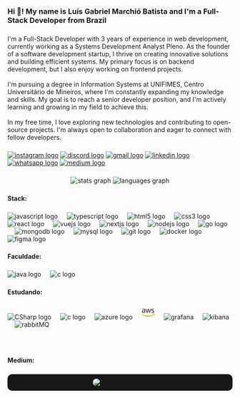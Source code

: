 <h3 align="left">Hi 👋! My name is Luís Gabriel Marchió Batista and I'm a Full-Stack Developer from Brazil</h3>

###

<p align="left">I'm a Full-Stack Developer with 3 years of experience in web development, currently working as a Systems Development Analyst Pleno. As the founder of a software development startup, I thrive on creating innovative solutions and building efficient systems. My primary focus is on backend development, but I also enjoy working on frontend projects.<br><br>I'm pursuing a degree in Information Systems at UNIFIMES, Centro Universitário de Mineiros, where I'm constantly expanding my knowledge and skills. My goal is to reach a senior developer position, and I'm actively learning and growing in my field to achieve this.<br><br>In my free time, I love exploring new technologies and contributing to open-source projects. I'm always open to collaboration and eager to connect with fellow developers.</p>

###

<div align="left">
   <a href="#"><img src="https://img.shields.io/static/v1?message=Instagram&logo=instagram&label=&color=E4405F&logoColor=white&labelColor=&style=for-the-badge" height="35" alt="instagram logo"  /></a>
   <a href="#"><img src="https://img.shields.io/static/v1?message=Discord&logo=discord&label=&color=7289DA&logoColor=white&labelColor=&style=for-the-badge" height="35" alt="discord logo"  /></a>
   <a href="mailto:luisgabrielmarchio75@gmail.com"><img src="https://img.shields.io/static/v1?message=Gmail&logo=gmail&label=&color=D14836&logoColor=white&labelColor=&style=for-the-badge" height="35" alt="gmail logo"  /></a>
   <a href="https://www.linkedin.com/in/lu%C3%ADs-gabriel-marchi%C3%B3-batista-4a8b58287/"><img src="https://img.shields.io/static/v1?message=LinkedIn&logo=linkedin&label=&color=0077B5&logoColor=white&labelColor=&style=for-the-badge" height="35" alt="linkedin logo"  /></a>
   <a href="https://wa.me/5564999918525"><img src="https://img.shields.io/static/v1?message=Whatsapp&logo=whatsapp&label=&color=25D366&logoColor=white&labelColor=&style=for-the-badge" height="35" alt="whatsapp logo"  /></a>
   <a href="https://medium.com/@luisgabrielmarchio75"><img src="https://img.shields.io/static/v1?message=Medium&logo=medium&label=&color=12100E&logoColor=white&labelColor=&style=for-the-badge" height="35" alt="medium logo"  /></a>
</div>


###


<div align="center">
  <img src="https://github-readme-stats.vercel.app/api?username=LuisMarchio03&hide_title=false&hide_rank=false&show_icons=true&include_all_commits=true&count_private=true&disable_animations=false&theme=dracula&locale=en&hide_border=false" height="150" alt="stats graph"  />
  <img src="https://github-readme-stats.vercel.app/api/top-langs?username=LuisMarchio03&locale=en&hide_title=false&layout=compact&card_width=320&langs_count=5&theme=dracula&hide_border=false" height="150" alt="languages graph"  />
</div>

###

<h4>Stack:</h4>

###

<div align="left">
  <img src="https://cdn.jsdelivr.net/gh/devicons/devicon/icons/javascript/javascript-original.svg" height="30" alt="javascript logo"  />
  <img width="12" />
  <img src="https://cdn.jsdelivr.net/gh/devicons/devicon/icons/typescript/typescript-original.svg" height="30" alt="typescript logo"  />
  <img width="12" />
  <img src="https://cdn.jsdelivr.net/gh/devicons/devicon/icons/html5/html5-original.svg" height="30" alt="html5 logo"  />
  <img width="12" />
  <img src="https://cdn.jsdelivr.net/gh/devicons/devicon/icons/css3/css3-original.svg" height="30" alt="css3 logo"  />
  <img width="12" />
  <img src="https://cdn.jsdelivr.net/gh/devicons/devicon/icons/react/react-original.svg" height="30" alt="react logo"  />
  <img width="12" />
  <img src="https://cdn.jsdelivr.net/gh/devicons/devicon/icons/vuejs/vuejs-original.svg" height="30" alt="vuejs logo"  />
  <img width="12" />
  <img src="https://cdn.jsdelivr.net/gh/devicons/devicon/icons/nextjs/nextjs-original.svg" height="30" alt="nextjs logo"  />
  <img width="12" />
  <img src="https://cdn.jsdelivr.net/gh/devicons/devicon/icons/nodejs/nodejs-original.svg" height="30" alt="nodejs logo"  />
  <img width="12" />
  <img src="https://cdn.jsdelivr.net/gh/devicons/devicon/icons/go/go-original.svg" height="30" alt="go logo"  />
  <img width="12" />
  <img src="https://cdn.jsdelivr.net/gh/devicons/devicon/icons/mongodb/mongodb-original.svg" height="30" alt="mongodb logo"  />
  <img width="12" />
  <img src="https://cdn.jsdelivr.net/gh/devicons/devicon/icons/mysql/mysql-original.svg" height="30" alt="mysql logo"  />
  <img width="12" />
  <img src="https://cdn.jsdelivr.net/gh/devicons/devicon/icons/git/git-original.svg" height="30" alt="git logo"  />
  <img width="12" />
  <img src="https://cdn.jsdelivr.net/gh/devicons/devicon/icons/docker/docker-original.svg" height="30" alt="docker logo"  />
  <img width="12" />
  <img src="https://cdn.jsdelivr.net/gh/devicons/devicon/icons/figma/figma-original.svg" height="30" alt="figma logo"  />
</div>

###

<h4>Faculdade:</h4>

###

<div>
  <img src="https://cdn.jsdelivr.net/gh/devicons/devicon/icons/java/java-original.svg" height="30" alt="java logo"  />
  <img width="12" />
  <img src="https://cdn.jsdelivr.net/gh/devicons/devicon/icons/c/c-original.svg" height="30" alt="c logo"  />
</div>

###

<h4>Estudando:</h4>

###

<div>
  <img  height="30" src="https://cdn.jsdelivr.net/gh/devicons/devicon@latest/icons/csharp/csharp-original.svg" alt="CSharp logo"  />
    <img width="12" />
    <img  height="30"  alt="c logo" src="https://cdn.jsdelivr.net/gh/devicons/devicon@latest/icons/dot-net/dot-net-plain-wordmark.svg"  />
    <img width="12" />
    <img  height="30" src="https://www.vectorlogo.zone/logos/microsoft_azure/microsoft_azure-icon.svg" alt="azure logo"  />
    <img width="12" />
    <img  height="30" src="https://raw.githubusercontent.com/devicons/devicon/master/icons/amazonwebservices/amazonwebservices-original-wordmark.svg" alt="AWS"  />
    <img width="12" />
  <img  height="30" src="https://www.vectorlogo.zone/logos/grafana/grafana-icon.svg" alt="grafana"  />
    <img width="12" />
  <img  height="30" src="https://www.vectorlogo.zone/logos/elasticco_kibana/elasticco_kibana-icon.svg" alt="kibana"  />
    <img width="12" />
  <img  height="30" src="https://www.vectorlogo.zone/logos/rabbitmq/rabbitmq-icon.svg" alt="rabbitMQ"  />
</div>


###


<br clear="both">

<!-- <img src="https://raw.githubusercontent.com/LuisMarchio03/output/snake.svg" alt="Snake animation" /> -->

###

<h4>Medium:</h4>

###

<div style="background-color: #181818; padding: 10px; border-radius: 10px; text-align: center;">
  <a target="_blank" href="https://github-readme-medium-recent-article.vercel.app/medium/@luisgabrielmarchio75/0">
    <img src="https://github-readme-medium-recent-article.vercel.app/medium/@luisgabrielmarchio75/0" alt="Recent Article 0" style="border-radius: 10px;">
  </a>
</div>

###
